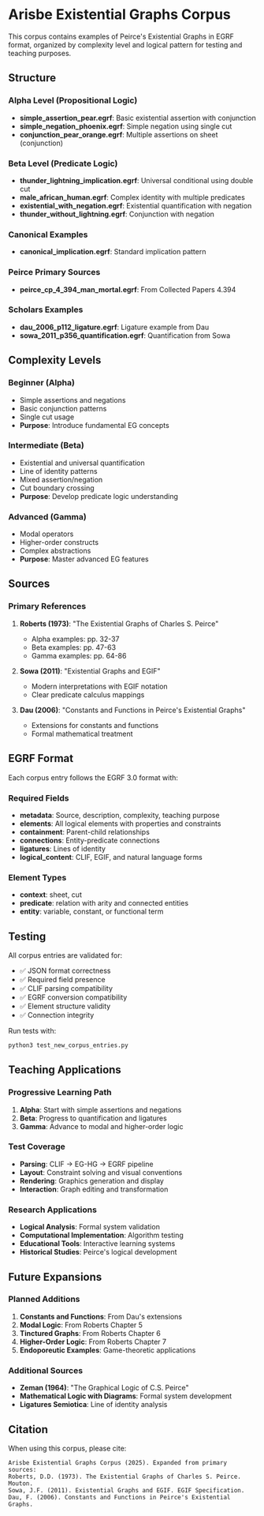 # Arisbe Existential Graphs Corpus

This corpus contains examples of Peirce's Existential Graphs in EGRF format, organized by complexity level and logical pattern for testing and teaching purposes.

## Structure

### Alpha Level (Propositional Logic)
- **simple_assertion_pear.egrf**: Basic existential assertion with conjunction
- **simple_negation_phoenix.egrf**: Simple negation using single cut
- **conjunction_pear_orange.egrf**: Multiple assertions on sheet (conjunction)

### Beta Level (Predicate Logic)
- **thunder_lightning_implication.egrf**: Universal conditional using double cut
- **male_african_human.egrf**: Complex identity with multiple predicates
- **existential_with_negation.egrf**: Existential quantification with negation
- **thunder_without_lightning.egrf**: Conjunction with negation

### Canonical Examples
- **canonical_implication.egrf**: Standard implication pattern

### Peirce Primary Sources
- **peirce_cp_4_394_man_mortal.egrf**: From Collected Papers 4.394

### Scholars Examples
- **dau_2006_p112_ligature.egrf**: Ligature example from Dau
- **sowa_2011_p356_quantification.egrf**: Quantification from Sowa

## Complexity Levels

### Beginner (Alpha)
- Simple assertions and negations
- Basic conjunction patterns
- Single cut usage
- **Purpose**: Introduce fundamental EG concepts

### Intermediate (Beta)
- Existential and universal quantification
- Line of identity patterns
- Mixed assertion/negation
- Cut boundary crossing
- **Purpose**: Develop predicate logic understanding

### Advanced (Gamma)
- Modal operators
- Higher-order constructs
- Complex abstractions
- **Purpose**: Master advanced EG features

## Sources

### Primary References
1. **Roberts (1973)**: "The Existential Graphs of Charles S. Peirce"
   - Alpha examples: pp. 32-37
   - Beta examples: pp. 47-63
   - Gamma examples: pp. 64-86

2. **Sowa (2011)**: "Existential Graphs and EGIF"
   - Modern interpretations with EGIF notation
   - Clear predicate calculus mappings

3. **Dau (2006)**: "Constants and Functions in Peirce's Existential Graphs"
   - Extensions for constants and functions
   - Formal mathematical treatment

## EGRF Format

Each corpus entry follows the EGRF 3.0 format with:

### Required Fields
- **metadata**: Source, description, complexity, teaching purpose
- **elements**: All logical elements with properties and constraints
- **containment**: Parent-child relationships
- **connections**: Entity-predicate connections
- **ligatures**: Lines of identity
- **logical_content**: CLIF, EGIF, and natural language forms

### Element Types
- **context**: sheet, cut
- **predicate**: relation with arity and connected entities
- **entity**: variable, constant, or functional term

## Testing

All corpus entries are validated for:
- ✅ JSON format correctness
- ✅ Required field presence
- ✅ CLIF parsing compatibility
- ✅ EGRF conversion compatibility
- ✅ Element structure validity
- ✅ Connection integrity

Run tests with:
```bash
python3 test_new_corpus_entries.py
```

## Teaching Applications

### Progressive Learning Path
1. **Alpha**: Start with simple assertions and negations
2. **Beta**: Progress to quantification and ligatures
3. **Gamma**: Advance to modal and higher-order logic

### Test Coverage
- **Parsing**: CLIF → EG-HG → EGRF pipeline
- **Layout**: Constraint solving and visual conventions
- **Rendering**: Graphics generation and display
- **Interaction**: Graph editing and transformation

### Research Applications
- **Logical Analysis**: Formal system validation
- **Computational Implementation**: Algorithm testing
- **Educational Tools**: Interactive learning systems
- **Historical Studies**: Peirce's logical development

## Future Expansions

### Planned Additions
1. **Constants and Functions**: From Dau's extensions
2. **Modal Logic**: From Roberts Chapter 5
3. **Tinctured Graphs**: From Roberts Chapter 6
4. **Higher-Order Logic**: From Roberts Chapter 7
5. **Endoporeutic Examples**: Game-theoretic applications

### Additional Sources
- **Zeman (1964)**: "The Graphical Logic of C.S. Peirce"
- **Mathematical Logic with Diagrams**: Formal system development
- **Ligatures Semiotica**: Line of identity analysis

## Citation

When using this corpus, please cite:

```
Arisbe Existential Graphs Corpus (2025). Expanded from primary sources:
Roberts, D.D. (1973). The Existential Graphs of Charles S. Peirce. Mouton.
Sowa, J.F. (2011). Existential Graphs and EGIF. EGIF Specification.
Dau, F. (2006). Constants and Functions in Peirce's Existential Graphs.
```

